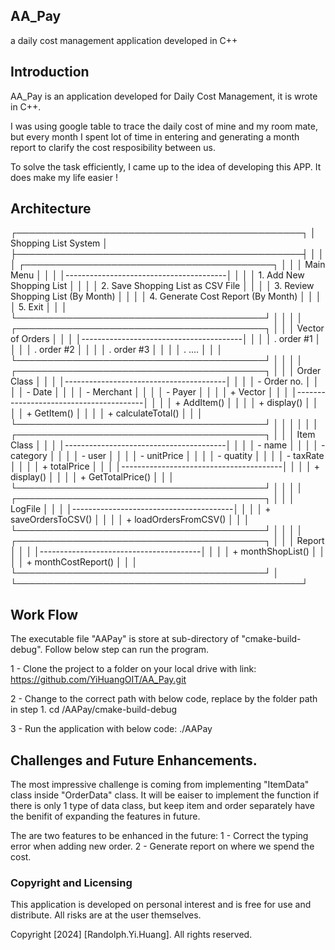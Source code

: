 ## AA_Pay

a daily cost management application developed in C++


## Introduction

AA_Pay is an application developed for Daily Cost Management, it is wrote in C++.

I was using google table to trace the daily cost of mine and my room mate, but every month I spent lot of time in entering and generating a month report to clarify the cost resposibility between us.

To solve the task efficiently, I came up to the idea of developing this APP. It does make my life easier !

## Architecture

┌──────────────────────────────────────────────┐
│      Shopping List System                    │
├──────────────────────────────────────────────┤
│                                              │
│  ┌────────────────────────────────────────┐  │
│  │      Main Menu                         │  │
│  │----------------------------------------│  │
│  │  1. Add New Shopping List              │  │
│  │  2. Save Shopping List as CSV File     │  │
│  │  3. Review Shopping List (By Month)    │  │
│  │  4. Generate Cost Report (By Month)    │  │
│  │  5. Exit                               │  │
│  └────────────────────────────────────────┘  │
│                                              │
│  ┌────────────────────────────────────────┐  │
│  │    Vector of Orders                    │  │
│  │----------------------------------------│  │
│  │ . order #1                             │  │
│  │ . order #2                             │  │
│  │ . order #3                             │  │
│  │ . ....                                 │  │
│  └────────────────────────────────────────┘  │
│                                              │
│  ┌────────────────────────────────────────┐  │
│  │     Order Class                        │  │
│  │----------------------------------------│  │
│  │ - Order no.                            │  │
│  │ - Date                                 │  │
│  │ - Merchant                             │  │
│  │ - Payer                                │  │
│  │ + Vector <Item Class>                  │  │
│  │----------------------------------------│  │
│  │ + AddItem()                            │  │
│  │ + display()                            │  │
│  │ + GetItem()                            │  │
│  │ + calculateTotal()                     │  │
│  └────────────────────────────────────────┘  │
│                                              │
│                                              │
│  ┌────────────────────────────────────────┐  │
│  │     Item Class                         │  │
│  │----------------------------------------│  │
│  │ - name                                 │  │
│  │ - category                             │  │
│  │ - user                                 │  │
│  │ - unitPrice                            │  │
│  │ - quatity                              │  │
│  │ - taxRate                              │  │
│  │ + totalPrice                           │  │
│  │----------------------------------------│  │
│  │ + display()                            │  │
│  │ + GetTotalPrice()                      │  │
│  └────────────────────────────────────────┘  │
│                                              │
│  ┌────────────────────────────────────────┐  │
│  │     LogFile                            │  │
│  │----------------------------------------│  │
│  │ + saveOrdersToCSV()                    │  │
│  │ + loadOrdersFromCSV()                  │  │
│  └────────────────────────────────────────┘  │
│                                              │
│  ┌────────────────────────────────────────┐  │
│  │     Report                             │  │
│  │----------------------------------------│  │
│  │ + monthShopList()                      │  │
│  │ + monthCostReport()                    │  │
│  └────────────────────────────────────────┘  │
└──────────────────────────────────────────────┘

## Work Flow

The executable file "AAPay" is store at sub-directory of "cmake-build-debug". Follow below step can run the program.

1 - Clone the project to a folder on your local drive with link: https://github.com/YiHuangOIT/AA_Pay.git

2 - Change to the correct path with below code, replace <projectpath> by the folder path in step 1.
    cd <projectpath>/AAPay/cmake-build-debug

3 - Run the application with below code:
    ./AAPay


## Challenges and Future Enhancements.

The most impressive challenge is coming from implementing "ItemData" class inside "OrderData" class.
It will be eaiser to implement the function if there is only 1 type of data class, but keep item and order separately have the benifit of expanding the features in future.

The are two features to be enhanced in the future:
1 - Correct the typing error when adding new order.
2 - Generate report on where we spend the cost.


### Copyright and Licensing

This application is developed on personal interest and is free for use and distribute.
All risks are at the user themselves.

Copyright [2024] [Randolph.Yi.Huang]. All rights reserved.
